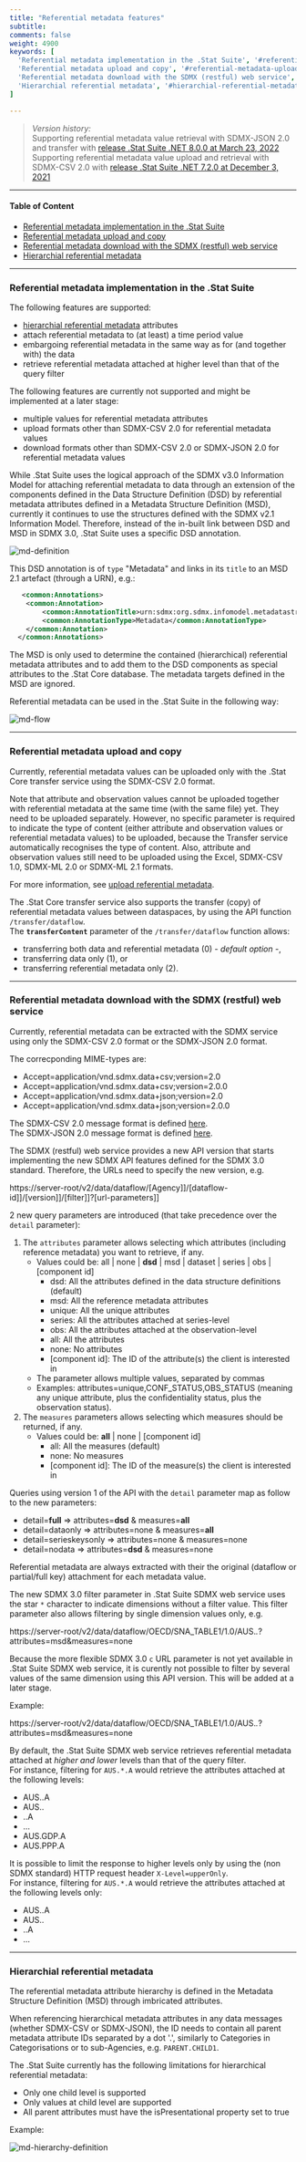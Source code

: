 ```yaml
---
title: "Referential metadata features"
subtitle: 
comments: false
weight: 4900
keywords: [
  'Referential metadata implementation in the .Stat Suite', '#referential-metadata-implementation-in-the-stat-suite',
  'Referential metadata upload and copy', '#referential-metadata-upload-and-copy',
  'Referential metadata download with the SDMX (restful) web service', '#referential-metadata-download-with-the-sdmx-restful-web-service',
  'Hierarchial referential metadata', '#hierarchial-referential-metadata',
]

---
```


>*Version history:*  
> Supporting referential metadata value retrieval with SDMX-JSON 2.0 and transfer with [release .Stat Suite .NET 8.0.0 at March 23, 2022](https://sis-cc.gitlab.io/dotstatsuite-documentation/changelog/#march-23-2022)  
> Supporting referential metadata value upload and retrieval with SDMX-CSV 2.0 with [release .Stat Suite .NET 7.2.0 at December 3, 2021](https://sis-cc.gitlab.io/dotstatsuite-documentation/changelog/#december-3-2021)

---

#### Table of Content
- [Referential metadata implementation in the .Stat Suite](#referential-metadata-implementation-in-the-stat-suite)
- [Referential metadata upload and copy](#referential-metadata-upload-and-copy)
- [Referential metadata download with the SDMX (restful) web service](#referential-metadata-download-with-the-sdmx-restful-web-service)
- [Hierarchial referential metadata](#hierarchial-referential-metadata)

---

### Referential metadata implementation in the .Stat Suite
The following features are supported:

- [hierarchial referential metadata](#hierarchial-referential-metadata) attributes
- attach referential metadata to (at least) a time period value
- embargoing referential metadata in the same way as for (and together with) the data
- retrieve referential metadata attached at higher level than that of the query filter

The following features are currently not supported and might be implemented at a later stage:
- multiple values for referential metadata attributes
- upload formats other than SDMX-CSV 2.0 for referential metadata values 
- download formats other than SDMX-CSV 2.0 or SDMX-JSON 2.0 for referential metadata values 

While .Stat Suite uses the logical approach of the SDMX v3.0 Information Model for attaching referential metadata to data through an extension of the components defined in the Data Structure Definition (DSD) by referential metadata attributes defined in a Metadata Structure Definition (MSD), currently it continues to use the structures defined with the SDMX v2.1 Information Model. Therefore, instead of the in-built link between DSD and MSD in SDMX 3.0, .Stat Suite uses a specific DSD annotation.

![md-definition](/dotstatsuite-documentation/images/md-definition.png)

This DSD annotation is of `type` "Metadata" and links in its `title` to an MSD 2.1 artefact (through a URN), e.g.:

```xml
   <common:Annotations>
  	<common:Annotation>
  		<common:AnnotationTitle>urn:sdmx:org.sdmx.infomodel.metadatastructure.MetadataStructure=OECD:MSD_TEST(1.0)</common:AnnotationTitle>
  		<common:AnnotationType>Metadata</common:AnnotationType>
  	</common:Annotation>
  </common:Annotations>
```

The MSD is only used to determine the contained (hierarchical) referential metadata attributes and to add them to the DSD components as special attributes to the .Stat Core database. The metadata targets defined in the MSD are ignored. 

Referential metadata can be used in the .Stat Suite in the following way:

![md-flow](/dotstatsuite-documentation/images/md-flow.png)

---

### Referential metadata upload and copy
Currently, referential metadata values can be uploaded only with the .Stat Core transfer service using the SDMX-CSV 2.0 format. 

Note that attribute and observation values cannot be uploaded together with referential metadata at the same time (with the same file) yet. They need to be uploaded separately. However, no specific parameter is required to indicate the type of content (either attribute and observation values or referential metadata values) to be uploaded, because the Transfer service automatically recognises the type of content. Also, attribute and observation values still need to be uploaded using the Excel, SDMX-CSV 1.0, SDMX-ML 2.0 or SDMX-ML 2.1 formats.

For more information, see [upload referential metadata](https://sis-cc.gitlab.io/dotstatsuite-documentation/using-dlm/manage-data/upload-data/upload-referential-metadata/). 

The .Stat Core transfer service also supports the transfer (copy) of referential metadata values between dataspaces, by using the API function `/transfer/dataflow`.  
The **`transferContent`** parameter of the `/transfer/dataflow` function allows:
- transferring both data and referential metadata (0) *- default option -*,
- transferring data only (1), or
- transferring referential metadata only (2).

---

### Referential metadata download with the SDMX (restful) web service
Currently, referential metadata can be extracted with the SDMX service using only the SDMX-CSV 2.0 format or the SDMX-JSON 2.0 format.

The correcponding MIME-types are:
- Accept=application/vnd.sdmx.data+csv;version=2.0
- Accept=application/vnd.sdmx.data+csv;version=2.0.0
- Accept=application/vnd.sdmx.data+json;version=2.0
- Accept=application/vnd.sdmx.data+json;version=2.0.0

The SDMX-CSV 2.0 message format is defined [here](https://github.com/sdmx-twg/sdmx-csv/tree/v2.0.0/data-message/docs/sdmx-csv-field-guide.md).  
The SDMX-JSON 2.0 message format is defined [here](https://github.com/sdmx-twg/sdmx-json/blob/v2.0.0/data-message/docs/1-sdmx-json-field-guide.md).

The SDMX (restful) web service provides a new API version that starts implementing the new SDMX API features defined for the SDMX 3.0 standard. Therefore, the URLs need to specify the new version, e.g.

https://server-root/v2/data/dataflow/[Agency]]/[dataflow-id]]/[version]]/[filter]]?[url-parameters]]

2 new query parameters are introduced (that take precedence over the `detail` parameter):  

1) The `attributes` parameter allows selecting which attributes (including reference metadata) you want to retrieve, if any.
   - Values could be: all | none | **dsd** | msd | dataset | series | obs | [component id]
     - dsd: All the attributes defined in the data structure definitions (default)
     - msd: All the reference metadata attributes
     - unique: All the unique attributes 
     - series: All the attributes attached at series-level
     - obs: All the attributes attached at the observation-level
     - all: All the attributes
     - none: No attributes
     - [component id]: The ID of the attribute(s) the client is interested in
   - The parameter allows multiple values, separated by commas
   - Examples: attributes=unique,CONF_STATUS,OBS_STATUS (meaning any unique attribute, plus the confidentiality status, plus the observation status).
2) The `measures` parameters allows selecting which measures should be returned, if any. 
   - Values could be: **all** | none | [component id]
     - all: All the measures (default)
     - none: No measures
     - [component id]: The ID of the measure(s) the client is interested in

Queries using version 1 of the API with the `detail` parameter map as follow to the new parameters:
  - detail=**full** => attributes=**dsd** & measures=**all**
  - detail=dataonly => attributes=none & measures=**all**
  - detail=serieskeysonly => attributes=none & measures=none
  - detail=nodata => attributes=**dsd** & measures=none

Referential metadata are always extracted with their the original (dataflow or partial/full key) attachment for each metadata value.

The new SDMX 3.0 filter parameter in .Stat Suite SDMX web service uses the star `*` character to indicate dimensions without a filter value. This filter parameter also allows filtering by single dimension values only, e.g.

https://server-root/v2/data/dataflow/OECD/SNA_TABLE1/1.0/AUS.*.*?attributes=msd&measures=none

Because the more flexible SDMX 3.0 `c` URL parameter is not yet available in .Stat Suite SDMX web service, it is curently not possible to filter by several values of the same dimension using this API version. This will be added at a later stage.

Example:

https://server-root/v2/data/dataflow/OECD/SNA_TABLE1/1.0/AUS.*.*?attributes=msd&measures=none

By default, the .Stat Suite SDMX web service retrieves referential metadata attached at *higher and lower* levels than that of the query filter.  
For instance, filtering for `AUS.*.A` would retrieve the attributes attached at the following levels:  
- AUS..A
- AUS..
- ..A
- ...
- AUS.GDP.A
- AUS.PPP.A

It is possible to limit the response to higher levels only by using the (non SDMX standard) HTTP request header `X-Level=upperOnly`.   
For instance, filtering for `AUS.*.A` would retrieve the attributes attached at the following levels only:  
- AUS..A
- AUS..
- ..A
- ...

---

### Hierarchial referential metadata
The referential metadata attribute hierarchy is defined in the Metadata Structure Definition (MSD) through imbricated attributes.

When referencing hierarchical metadata attributes in any data messages (whether SDMX-CSV or SDMX-JSON), the ID needs to contain all parent metadata attribute IDs separated by a dot '.', similarly to Categories in Categorisations or to sub-Agencies, e.g. `PARENT.CHILD1`.

The .Stat Suite currently has the following limitations for hierarchical referential metadata:

- Only one child level is supported
- Only values at child level are supported
- All parent attributes must have the isPresentational property set to true  

Example:  

![md-hierarchy-definition](/dotstatsuite-documentation/images/md-hierarchy-definition.png)
